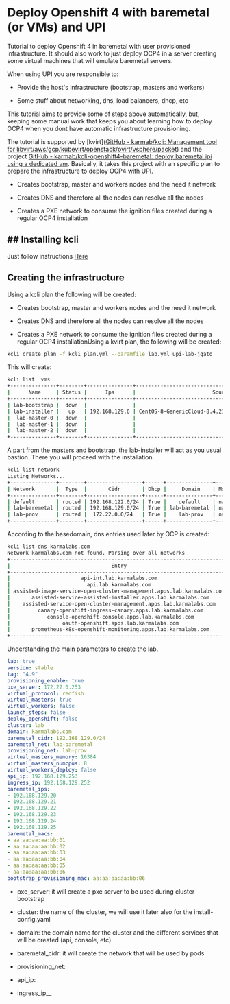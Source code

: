 # Deploy Openshift 4 with baremetal (or VMs) and UPI

Tutorial to deploy Openshift 4 in baremetal with user provisioned infrastructure. It should also work to just deploy OCP4 in a server creating some virtual machines that will emulate baremetal servers. 

When using UPI you are responsible to:

* Provide the host's infrastructure (bootstrap, masters and workers)

* Some stuff about networking, dns, load balancers, dhcp, etc

This tutorial aims to provide some of steps above automatically, but, keeping some manual work that keeps you about learning how to deploy OCP4 when you dont have automatic infrastructure provisioning. 

The tutorial is supported by [kvirt]([GitHub - karmab/kcli: Management tool for libvirt/aws/gcp/kubevirt/openstack/ovirt/vsphere/packet](https://github.com/karmab/kcli)) and the project [GitHub - karmab/kcli-openshift4-baremetal: deploy baremetal ipi using a dedicated vm](https://github.com/karmab/kcli-openshift4-baremetal). Basically, it takes this project with an specific plan to prepare the infrastructure to deploy OCP4 with UPI.

* Creates bootstrap, master and workers nodes and the need it network

* Creates DNS and therefore all the nodes can resolve all the nodes

* Creates a PXE network to consume the ignition files created during a regular OCP4 installation

## ## Installing kcli

Just follow instructions [Here](https://kcli.readthedocs.io/en/latest/#installation)

## Creating the infrastructure

Using a kcli plan the following will be created:

* Creates bootstrap, master and workers nodes and the need it network

* Creates DNS and therefore all the nodes can resolve all the nodes

* Creates a PXE network to consume the ignition files created during a regular OCP4 installationUsing a kvirt plan, the following will be created:

```bash
kcli create plan -f kcli_plan.yml --paramfile lab.yml upi-lab-jgato
```

This will create:

```bash
kcli list  vms
+---------------+--------+---------------+--------------------------------------------------------+---------------+---------+
|      Name     | Status |      Ips      |                         Source                         |      Plan     | Profile |
+---------------+--------+---------------+--------------------------------------------------------+---------------+---------+
| lab-bootstrap |  down  |               |                                                        | upi-lab-jgato |  kvirt  |
| lab-installer |   up   | 192.168.129.6 | CentOS-8-GenericCloud-8.4.2105-20210603.0.x86_64.qcow2 | upi-lab-jgato |  kvirt  |
|  lab-master-0 |  down  |               |                                                        | upi-lab-jgato |  kvirt  |
|  lab-master-1 |  down  |               |                                                        | upi-lab-jgato |  kvirt  |
|  lab-master-2 |  down  |               |                                                        | upi-lab-jgato |  kvirt  |
+---------------+--------+---------------+--------------------------------------------------------+---------------+---------+
```

A part from the masters and bootstrap, the lab-installer will act as you usual bastion. There you will proceed with the installation.

```bash
kcli list network
Listing Networks...
+---------------+--------+------------------+------+---------------+------+
| Network       |  Type  |       Cidr       | Dhcp |     Domain    | Mode |
+---------------+--------+------------------+------+---------------+------+
| default       | routed | 192.168.122.0/24 | True |    default    | nat  |
| lab-baremetal | routed | 192.168.129.0/24 | True | lab-baremetal | nat  |
| lab-prov      | routed |  172.22.0.0/24   | True |    lab-prov   | nat  |
+---------------+--------+------------------+------+---------------+------+
```

According to the basedomain, dns entries used later by OCP is created:

```bash
kcli list dns karmalabs.com
Network karmalabs.com not found. Parsing over all networks
+-----------------------------------------------------------------------+------+-----+---------------------------------+
|                                 Entry                                 | Type | TTL |               Data              |
+-----------------------------------------------------------------------+------+-----+---------------------------------+
|                       api-int.lab.karmalabs.com                       |  A   |  0  | 192.168.129.253 (lab-baremetal) |
|                         api.lab.karmalabs.com                         |  A   |  0  | 192.168.129.253 (lab-baremetal) |
| assisted-image-service-open-cluster-management.apps.lab.karmalabs.com |  A   |  0  | 192.168.129.252 (lab-baremetal) |
|       assisted-service-assisted-installer.apps.lab.karmalabs.com      |  A   |  0  | 192.168.129.252 (lab-baremetal) |
|    assisted-service-open-cluster-management.apps.lab.karmalabs.com    |  A   |  0  | 192.168.129.252 (lab-baremetal) |
|         canary-openshift-ingress-canary.apps.lab.karmalabs.com        |  A   |  0  | 192.168.129.252 (lab-baremetal) |
|            console-openshift-console.apps.lab.karmalabs.com           |  A   |  0  | 192.168.129.252 (lab-baremetal) |
|                 oauth-openshift.apps.lab.karmalabs.com                |  A   |  0  | 192.168.129.252 (lab-baremetal) |
|       prometheus-k8s-openshift-monitoring.apps.lab.karmalabs.com      |  A   |  0  | 192.168.129.252 (lab-baremetal) |
+-----------------------------------------------------------------------+------+-----+---------------------------------+

```

Understanding the main parameters to create the lab.

```yaml
lab: true                                                                                                                     
version: stable                                                                                                               
tag: "4.9"                                                                                                                    
provisioning_enable: true                                                                                                     
pxe_server: 172.22.0.253                                                                                                      
virtual_protocol: redfish                                                                                                     
virtual_masters: true                                                                                                         
virtual_workers: false                                                                                                        
launch_steps: false                                                                                                           
deploy_openshift: false                                                                                                       
cluster: lab                                                                                                                  
domain: karmalabs.com                                                                                                         
baremetal_cidr: 192.168.129.0/24                                                                                              
baremetal_net: lab-baremetal                                                                                                  
provisioning_net: lab-prov                                                                                                    
virtual_masters_memory: 16384                                                                                                 
virtual_masters_numcpus: 8                                                                                                    
virtual_workers_deploy: false                                                                                                 
api_ip: 192.168.129.253                                                                                                       
ingress_ip: 192.168.129.252                                                                                                   
baremetal_ips:                                                                                                                
- 192.168.129.20                                                                                                              
- 192.168.129.21                                                                                                              
- 192.168.129.22                                                                                                              
- 192.168.129.23                                                                                                              
- 192.168.129.24                                                                                                              
- 192.168.129.25                                                                                                              
baremetal_macs:  
- aa:aa:aa:aa:bb:01                                                                                                           
- aa:aa:aa:aa:bb:02                                                                                                           
- aa:aa:aa:aa:bb:03                                                                                                           
- aa:aa:aa:aa:bb:04                                                                                                           
- aa:aa:aa:aa:bb:05                                                                                                           
- aa:aa:aa:aa:bb:06                                                                                                           
bootstrap_provisioning_mac: aa:aa:aa:aa:bb:06               
```

* pxe_server: it will create a pxe server to be used during cluster bootstrap

* cluster: the name of the cluster, we will use it later also for the install-config.yaml

* domain: the domain name for the cluster and the different services that will be created (api, console, etc)

* baremetal_cidr: it will create the network that will be used by pods

* provisioning_net: 

* api_ip:

* ingress_ip__
